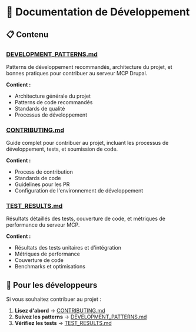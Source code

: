 # 🔧 Documentation de Développement

## 📋 Contenu

### [DEVELOPMENT_PATTERNS.md](./DEVELOPMENT_PATTERNS.md)
Patterns de développement recommandés, architecture du projet, et bonnes pratiques pour contribuer au serveur MCP Drupal.

**Contient :**
- Architecture générale du projet
- Patterns de code recommandés
- Standards de qualité
- Processus de développement

### [CONTRIBUTING.md](./CONTRIBUTING.md) 
Guide complet pour contribuer au projet, incluant les processus de développement, tests, et soumission de code.

**Contient :**
- Process de contribution
- Standards de code
- Guidelines pour les PR
- Configuration de l'environnement de développement

### [TEST_RESULTS.md](./TEST_RESULTS.md)
Résultats détaillés des tests, couverture de code, et métriques de performance du serveur MCP.

**Contient :**
- Résultats des tests unitaires et d'intégration
- Métriques de performance
- Couverture de code
- Benchmarks et optimisations

## 🎯 Pour les développeurs

Si vous souhaitez contribuer au projet :

1. **Lisez d'abord** → [CONTRIBUTING.md](./CONTRIBUTING.md)
2. **Suivez les patterns** → [DEVELOPMENT_PATTERNS.md](./DEVELOPMENT_PATTERNS.md)  
3. **Vérifiez les tests** → [TEST_RESULTS.md](./TEST_RESULTS.md)